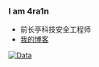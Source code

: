 ### I am 4ra1n
- 前长亭科技安全工程师
- [我的博客](https://www.anquanke.com/member/160459)

[![Data](https://github-readme-stats.vercel.app/api?username=EmYiQing)]()
